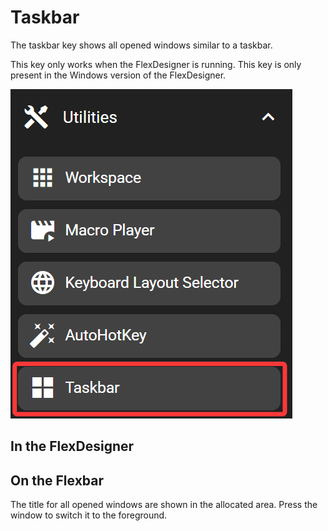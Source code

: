 # Taskbar

The taskbar key shows all opened windows similar to a taskbar.

This key only works when the FlexDesigner is running. This key is only present in the Windows version of the FlexDesigner.

![1745502459551](image/taskbar/1745502459551.png)

## In the FlexDesigner

## On the Flexbar

The title for all opened windows are shown in the allocated area. Press the window to switch it to the foreground.
